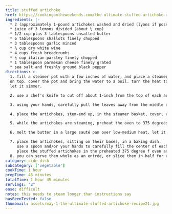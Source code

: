 ```yaml
---
title: stuffed artichoke
href: https://cookingontheweekends.com/the-ultimate-stuffed-artichoke-recipe/
ingredients: |-
  * 2 (approximately 1-pound artichokes washed and dried (lyons if possible) 
  * juice of 3 lemons divided (about ½ cup)
  * 1/2 cup plus 3 tablespoons unsalted butter
  * 6 tablespoons shallots finely chopped
  * 3 tablespoons garlic minced
  * ⅓ cup dry white wine
  * 4 cups fresh breadcrumbs
  * ¼ cup italian parsley finely chopped
  * 1 tablespoon parmesan cheese finely grated
  * sea salt and freshly ground black pepper
directions: >-
  1. fill a steamer pot with a few inches of water, and place a steamer basket
  on top. cover the pot and bring the water to a boil. turn the heat to low and
  let it simmer.

  2. use a chef's knife to cut off about 1-inch from the top of each artichoke, and enough off of the bottom to form a nice base. remove any especially tough outer leaves and discard them. then use kitchen scissors to cut off the sharp tips of the leaves.

  3. using your hands, carefully pull the leaves away from the middle of the artichoke -- just enough so that you can see down to the choke. now use a spoon to reach down and gently scrape away and discard all of the fuzz, to reveal a clean heart. (see below image.) drizzle about 1 tablespoon of the lemon juice over each one.

  4. place the artichokes, stem-end up, in the steamer basket, cover, and steam until they are almost as tender as you like them, about 20 minutes. (they'll finish cooking in the oven.) check for doneness by pulling off an outer leaf — it should come off fairly easily. set them aside to cool.

  5. while the artichokes are steaming, preheat the oven to 375 degrees f.

  6. melt the butter in a large sauté pan over low-medium heat. let it simmer until it begins to brown, about 3 minutes. add the shallots and garlic and cook until soft, about 3 minutes. pour in about ⅓ cup of lemon juice and the wine. stir and let this simmer on low heat for about 4 minutes. add the bread crumbs and parsley, stir to blend and remove from the heat. season to taste with salt and pepper (here's how), and set aside to cool.

  7. place the artichokes, sitting on their bases, in a baking dish.
     use a spoon and/or your hands to carefully fill the center of each artichoke with the stuffing -- fill it to maximum capacity! then fill all of the spaces between the leaves as much as possible. sprinkle the top of each one with about half of the parmesan.
     place the stuffed artichokes in the preheated 375 degree f oven and bake until the breadcrumbs are golden and the cheese has melted, 15 to 20 minutes.
  8. you can serve them whole as an entrée, or slice them in half for an appetizer.
category: side dish
subcategory: ['vegetable']
cookTime: 1 hour
prepTime: 45 minutes
totalTime: 1 hour 45 minutes
servings: "2"
ease: difficult
notes: this needs to steam longer than instructions say
hasBeenTested: false
thumbnail: assets/may-1-the-ultimate-stuffed-artichoke-recipe21.jpg
---
```

